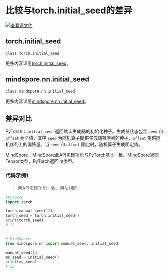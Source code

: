 # 比较与torch.initial_seed的差异

[![查看源文件](https://mindspore-website.obs.cn-north-4.myhuaweicloud.com/website-images/r2.3.0rc2/resource/_static/logo_source.svg)](https://gitee.com/mindspore/docs/blob/r2.3.0rc2/docs/mindspore/source_zh_cn/note/api_mapping/pytorch_diff/initial_seed.md)

## torch.initial_seed

```text
class torch.initial_seed
```

更多内容详见[torch.initial_seed](https://pytorch.org/docs/1.8.1/generated/torch.initial_seed.html)。

## mindspore.nn.initial_seed

```text
class mindspore.nn.initial_seed
```

更多内容详见[mindspore.nn.initial_seed](https://www.mindspore.cn/docs/zh-CN/r2.3.0rc2/api_python/nn/mindspore.nn.initial_seed.html)。

## 差异对比

PyTorch：`initial_seed` 返回默认生成器的初始化种子。生成器状态包含 `seed` 和 `offset` 两个值，其中 `seed` 为随机算子提供生成随机序列的种子，`offset` 提供随机序列上的偏移量。当 `seed` 和 `offset` 固定时，随机算子生成固定值。

MindSpore：MindSpore此API实现功能与PyTorch基本一致。MindSpore返回Tensor类型，PyTorch返回int类型。

### 代码示例1

> 两API实现功能一致，用法相同。

```python
#PyTorch
import torch

torch.manual_seed(12)
torch_seed = torch.initial_seed()
print(torch_seed)
# 12


# MindSpore
from mindspore.nn import manual_seed, initial_seed

manual_seed(12)
ms_seed = initial_seed()
print(ms_seed)
# 12
```
